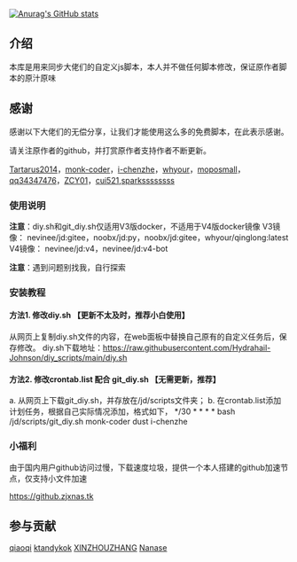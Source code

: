 [![Anurag's GitHub stats](https://github-readme-stats.vercel.app/api?username=Hydrahail-Johnson&show_icons=true)](https://github.com/anuraghazra/github-readme-stats)

## 介绍
本库是用来同步大佬们的自定义js脚本，本人并不做任何脚本修改，保证原作者脚本的原汁原味  

##  感谢

感谢以下大佬们的无偿分享，让我们才能使用这么多的免费脚本，在此表示感谢。

请关注原作者的github，并打赏原作者支持作者不断更新。

[Tartarus2014](https://github.com/Tartarus2014/)，[monk-coder](https://github.com/monk-coder/)，[i-chenzhe](https://github.com/monk-coder/dust/tree/dust/i-chenzhe/)，[whyour](https://github.com/whyour/)，[moposmall](https://github.com/moposmall/)，[qq34347476](https://github.com/qq34347476/)，[ZCY01](https://github.com/ZCY01/)，[cui521](https://github.com/cui521/),[sparkssssssss](https://github.com/sparkssssssss/)

### 使用说明

**注意**：diy.sh和git_diy.sh仅适用V3版docker，不适用于V4版docker镜像
V3镜像：
nevinee/jd:gitee，noobx/jd:py，noobx/jd:gitee，whyour/qinglong:latest
V4镜像：
nevinee/jd:v4，nevinee/jd:v4-bot

**注意**：遇到问题别找我，自行探索

### 安装教程
#### 方法1. 修改diy.sh 【更新不太及时，推荐小白使用】
从网页上复制diy.sh文件的内容，在web面板中替换自己原有的自定义任务后，保存修改。
diy.sh下载地址：https://raw.githubusercontent.com/Hydrahail-Johnson/diy_scripts/main/diy.sh
#### 方法2. 修改crontab.list 配合 git_diy.sh 【无需更新，推荐】
a. 从网页上下载git_diy.sh，并存放在/jd/scripts文件夹；
b. 在crontab.list添加计划任务，根据自己实际情况添加，格式如下，
*/30 * * * *  bash /jd/scripts/git_diy.sh monk-coder dust i-chenzhe

### 小福利
由于国内用户github访问过慢，下载速度垃圾，提供一个本人搭建的github加速节点，仅支持小文件加速  

https://github.zjxnas.tk

## 参与贡献

[qiaoqi](https://github.com/qiao112)
[ktandykok](https://github.com/ktandykok)
[XINZHOUZHANG](https://github.com/XINZHOUZHANG)
[Nanase](https://github.com/jsyzdej)
